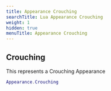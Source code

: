 ```yaml
---
title: Appearance Crouching
searchTitle: Lua Appearance Crouching
weight: 1
hidden: true
menuTitle: Appearance Crouching
---
```

## Crouching

This represents a Crouching Appearance
```lua
Appearance.Crouching
```